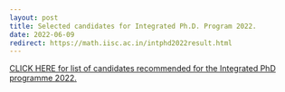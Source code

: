 ```yaml
---
layout: post
title: Selected candidates for Integrated Ph.D. Program 2022.
date: 2022-06-09
redirect: https://math.iisc.ac.in/intphd2022result.html
---
```


[CLICK HERE for list of candidates recommended for the Integrated PhD programme 2022.](https://math.iisc.ac.in/intphd2022result.html)
